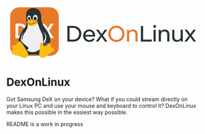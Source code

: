 ![DexOnLinux Logo](/assets/banner.png)
# DexOnLinux

Got Samsung DeX on your device? What if you could stream directly on your Linux PC and use your mouse and keyboard to control it? DexOnLinux makes this possible in the easiest way possible.

README is a work in progress